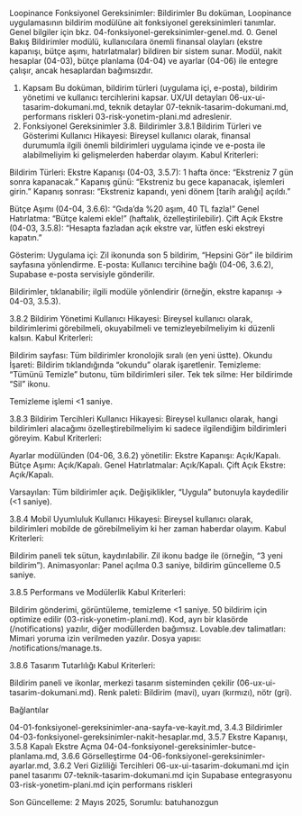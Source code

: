 Loopinance Fonksiyonel Gereksinimler: Bildirimler
Bu doküman, Loopinance uygulamasının bildirim modülüne ait fonksiyonel gereksinimleri tanımlar. Genel bilgiler için bkz. 04-fonksiyonel-gereksinimler-genel.md.
0. Genel Bakış
Bildirimler modülü, kullanıcılara önemli finansal olayları (ekstre kapanışı, bütçe aşımı, hatırlatmalar) bildiren bir sistem sunar. Modül, nakit hesaplar (04-03), bütçe planlama (04-04) ve ayarlar (04-06) ile entegre çalışır, ancak hesaplardan bağımsızdır.
1. Kapsam
Bu doküman, bildirim türleri (uygulama içi, e-posta), bildirim yönetimi ve kullanıcı tercihlerini kapsar. UX/UI detayları 06-ux-ui-tasarim-dokumani.md, teknik detaylar 07-teknik-tasarim-dokumani.md, performans riskleri 03-risk-yonetim-plani.md adreslenir.
2. Fonksiyonel Gereksinimler
3.8. Bildirimler
3.8.1 Bildirim Türleri ve Gösterimi
Kullanıcı Hikayesi: Bireysel kullanıcı olarak, finansal durumumla ilgili önemli bildirimleri uygulama içinde ve e-posta ile alabilmeliyim ki gelişmelerden haberdar olayım.
Kabul Kriterleri:

Bildirim Türleri:
Ekstre Kapanışı (04-03, 3.5.7):
1 hafta önce: “Ekstreniz 7 gün sonra kapanacak.”
Kapanış günü: “Ekstreniz bu gece kapanacak, işlemleri girin.”
Kapanış sonrası: “Ekstreniz kapandı, yeni dönem [tarih aralığı] açıldı.”


Bütçe Aşımı (04-04, 3.6.6): “Gıda’da %20 aşım, 40 TL fazla!”
Genel Hatırlatma: “Bütçe kalemi ekle!” (haftalık, özelleştirilebilir).
Çift Açık Ekstre (04-03, 3.5.8): “Hesapta fazladan açık ekstre var, lütfen eski ekstreyi kapatın.”


Gösterim:
Uygulama içi: Zil ikonunda son 5 bildirim, “Hepsini Gör” ile bildirim sayfasına yönlendirme.
E-posta: Kullanıcı tercihine bağlı (04-06, 3.6.2), Supabase e-posta servisiyle gönderilir.


Bildirimler, tıklanabilir; ilgili modüle yönlendirir (örneğin, ekstre kapanışı → 04-03, 3.5.3).

3.8.2 Bildirim Yönetimi
Kullanıcı Hikayesi: Bireysel kullanıcı olarak, bildirimlerimi görebilmeli, okuyabilmeli ve temizleyebilmeliyim ki düzenli kalsın.
Kabul Kriterleri:

Bildirim sayfası: Tüm bildirimler kronolojik sıralı (en yeni üstte).
Okundu İşareti: Bildirim tıklandığında “okundu” olarak işaretlenir.
Temizleme:
“Tümünü Temizle” butonu, tüm bildirimleri siler.
Tek tek silme: Her bildirimde “Sil” ikonu.


Temizleme işlemi <1 saniye.

3.8.3 Bildirim Tercihleri
Kullanıcı Hikayesi: Bireysel kullanıcı olarak, hangi bildirimleri alacağımı özelleştirebilmeliyim ki sadece ilgilendiğim bildirimleri göreyim.
Kabul Kriterleri:

Ayarlar modülünden (04-06, 3.6.2) yönetilir:
Ekstre Kapanışı: Açık/Kapalı.
Bütçe Aşımı: Açık/Kapalı.
Genel Hatırlatmalar: Açık/Kapalı.
Çift Açık Ekstre: Açık/Kapalı.


Varsayılan: Tüm bildirimler açık.
Değişiklikler, “Uygula” butonuyla kaydedilir (<1 saniye).

3.8.4 Mobil Uyumluluk
Kullanıcı Hikayesi: Bireysel kullanıcı olarak, bildirimleri mobilde de görebilmeliyim ki her zaman haberdar olayım.
Kabul Kriterleri:

Bildirim paneli tek sütun, kaydırılabilir.
Zil ikonu badge ile (örneğin, “3 yeni bildirim”).
Animasyonlar: Panel açılma 0.3 saniye, bildirim güncelleme 0.5 saniye.

3.8.5 Performans ve Modülerlik
Kabul Kriterleri:

Bildirim gönderimi, görüntüleme, temizleme <1 saniye.
50 bildirim için optimize edilir (03-risk-yonetim-plani.md).
Kod, ayrı bir klasörde (/notifications) yazılır, diğer modüllerden bağımsız.
Lovable.dev talimatları: Mimari yoruma izin verilmeden yazılır.
Dosya yapısı: /notifications/manage.ts.

3.8.6 Tasarım Tutarlılığı
Kabul Kriterleri:

Bildirim paneli ve ikonlar, merkezi tasarım sisteminden çekilir (06-ux-ui-tasarim-dokumani.md).
Renk paleti: Bildirim (mavi), uyarı (kırmızı), nötr (gri).

Bağlantılar

04-01-fonksiyonel-gereksinimler-ana-sayfa-ve-kayit.md, 3.4.3 Bildirimler
04-03-fonksiyonel-gereksinimler-nakit-hesaplar.md, 3.5.7 Ekstre Kapanışı, 3.5.8 Kapalı Ekstre Açma
04-04-fonksiyonel-gereksinimler-butce-planlama.md, 3.6.6 Görselleştirme
04-06-fonksiyonel-gereksinimler-ayarlar.md, 3.6.2 Veri Gizliliği Tercihleri
06-ux-ui-tasarim-dokumani.md için panel tasarımı
07-teknik-tasarim-dokumani.md için Supabase entegrasyonu
03-risk-yonetim-plani.md için performans riskleri

Son Güncelleme: 2 Mayıs 2025, Sorumlu: batuhanozgun
